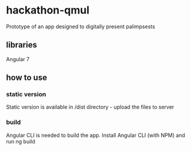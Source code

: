# hackathon-qmul
Prototype of an app designed to digitally present palimpsests 

## libraries
Angular 7


## how to use

### static version
Static version is available in  /dist directory - upload the files to server

### build
Angular CLI is needed to build the app.
Install Angular CLI (with NPM) and run
ng build


